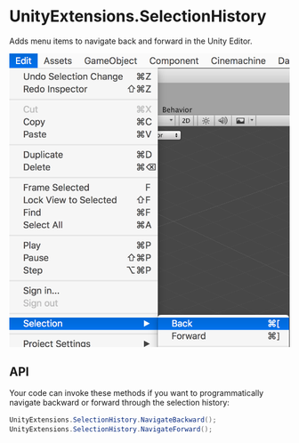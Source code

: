 # UnityExtensions.SelectionHistory

Adds menu items to navigate back and forward in the Unity Editor.

![Menu Items](Menu-Items.png)

## API

Your code can invoke these methods if you want to programmatically navigate backward or forward through the selection history:

```cs
UnityExtensions.SelectionHistory.NavigateBackward();
UnityExtensions.SelectionHistory.NavigateForward();
```